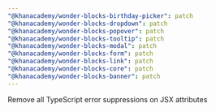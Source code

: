 ```yaml
---
"@khanacademy/wonder-blocks-birthday-picker": patch
"@khanacademy/wonder-blocks-dropdown": patch
"@khanacademy/wonder-blocks-popover": patch
"@khanacademy/wonder-blocks-tooltip": patch
"@khanacademy/wonder-blocks-modal": patch
"@khanacademy/wonder-blocks-form": patch
"@khanacademy/wonder-blocks-link": patch
"@khanacademy/wonder-blocks-core": patch
"@khanacademy/wonder-blocks-banner": patch
---
```


Remove all TypeScript error suppressions on JSX attributes
